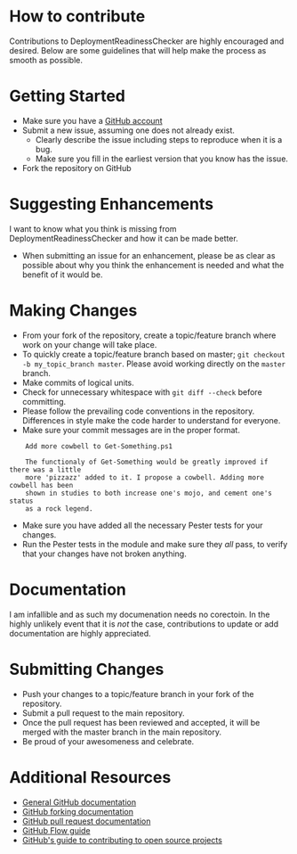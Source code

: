 # How to contribute
Contributions to DeploymentReadinessChecker are highly encouraged and desired. Below are some guidelines that will help make the process as smooth as possible.

# Getting Started
* Make sure you have a [GitHub account](https://github.com/signup/free)
* Submit a new issue, assuming one does not already exist.
  * Clearly describe the issue including steps to reproduce when it is a bug.
  * Make sure you fill in the earliest version that you know has the issue.
* Fork the repository on GitHub

# Suggesting Enhancements
I want to know what you think is missing from DeploymentReadinessChecker and how it can be made better.
* When submitting an issue for an enhancement, please be as clear as possible about why you think the enhancement is needed and what the benefit of
it would be.

# Making Changes
* From your fork of the repository, create a topic/feature branch where work on your change will take place.
* To quickly create a topic/feature branch based on master; `git checkout -b my_topic_branch master`. Please avoid working directly on the `master` branch.
* Make commits of logical units.
* Check for unnecessary whitespace with `git diff --check` before committing.
* Please follow the prevailing code conventions in the repository. Differences in style make the code harder to understand for everyone.
* Make sure your commit messages are in the proper format.
````
    Add more cowbell to Get-Something.ps1

    The functionaly of Get-Something would be greatly improved if there was a little
    more 'pizzazz' added to it. I propose a cowbell. Adding more cowbell has been
    shown in studies to both increase one's mojo, and cement one's status
    as a rock legend.
````

* Make sure you have added all the necessary Pester tests for your changes.
* Run the Pester tests in the module and make sure they _all_ pass, to verify that your changes have not broken anything.

# Documentation
I am infallible and as such my documenation needs no corectoin. In the highly
unlikely event that it is _not_ the case, contributions to update or add documentation
are highly appreciated.

# Submitting Changes
* Push your changes to a topic/feature branch in your fork of the repository.
* Submit a pull request to the main repository.
* Once the pull request has been reviewed and accepted, it will be merged with the master branch in the main repository.
* Be proud of your awesomeness and celebrate.

# Additional Resources
* [General GitHub documentation](https://help.github.com/)
* [GitHub forking documentation](https://guides.github.com/activities/forking/)
* [GitHub pull request documentation](https://help.github.com/send-pull-requests/)
* [GitHub Flow guide](https://guides.github.com/introduction/flow/)
* [GitHub's guide to contributing to open source projects](https://guides.github.com/activities/contributing-to-open-source/)